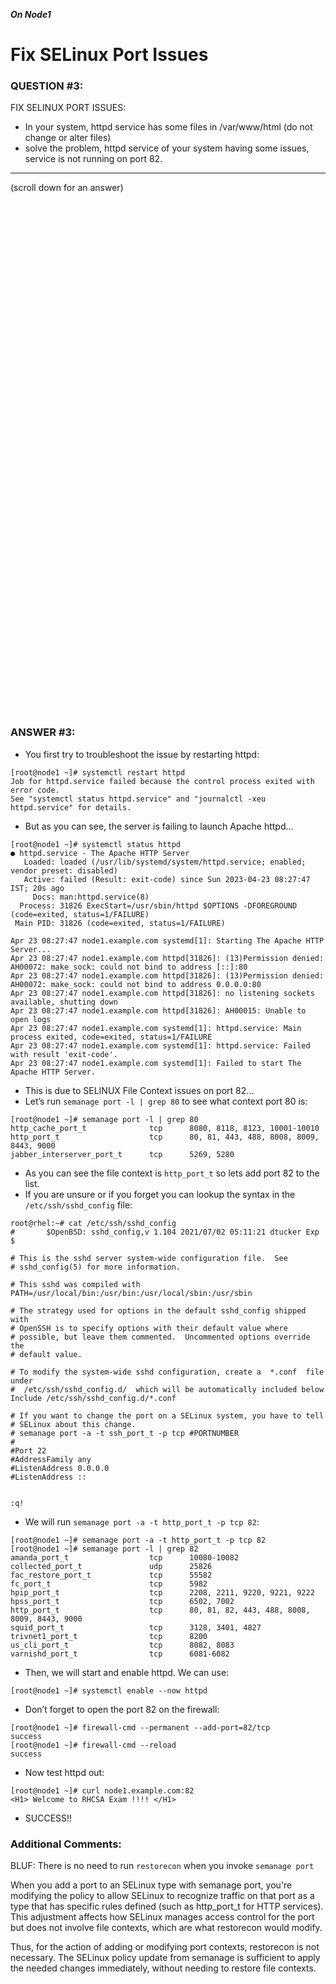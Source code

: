 ***On Node1***

# Fix SELinux Port Issues

### QUESTION #3:
FIX SELINUX PORT ISSUES: 
- In your system, httpd service has some files in /var/www/html (do not change or alter files)  
- solve the problem, httpd service of your system having some issues, service is not running on port 82. 

***
(scroll down for an answer)

<br/><br/><br/><br/><br/><br/><br/><br/><br/><br/><br/><br/><br/><br/><br/><br/><br/><br/><br/><br/><br/><br/><br/><br/>
<br/><br/><br/><br/><br/><br/><br/><br/><br/><br/><br/><br/><br/><br/><br/><br/><br/><br/><br/><br/><br/><br/><br/><br/>

### ANSWER #3:

* You first try to troubleshoot the issue by restarting httpd:

```
[root@node1 ~]# systemctl restart httpd
Job for httpd.service failed because the control process exited with error code.
See "systemctl status httpd.service" and "journalctl -xeu httpd.service" for details.
```

* But as you can see, the server is failing to launch Apache httpd...

```
[root@node1 ~]# systemctl status httpd
● httpd.service - The Apache HTTP Server
   Loaded: loaded (/usr/lib/systemd/system/httpd.service; enabled; vendor preset: disabled)
   Active: failed (Result: exit-code) since Sun 2023-04-23 08:27:47 IST; 20s ago
     Docs: man:httpd.service(8)
  Process: 31826 ExecStart=/usr/sbin/httpd $OPTIONS -DFOREGROUND (code=exited, status=1/FAILURE)
 Main PID: 31826 (code=exited, status=1/FAILURE)

Apr 23 08:27:47 node1.example.com systemd[1]: Starting The Apache HTTP Server...
Apr 23 08:27:47 node1.example.com httpd[31826]: (13)Permission denied: AH00072: make_sock: could not bind to address [::]:80
Apr 23 08:27:47 node1.example.com httpd[31826]: (13)Permission denied: AH00072: make_sock: could not bind to address 0.0.0.0:80
Apr 23 08:27:47 node1.example.com httpd[31826]: no listening sockets available, shutting down
Apr 23 08:27:47 node1.example.com httpd[31826]: AH00015: Unable to open logs
Apr 23 08:27:47 node1.example.com systemd[1]: httpd.service: Main process exited, code=exited, status=1/FAILURE
Apr 23 08:27:47 node1.example.com systemd[1]: httpd.service: Failed with result 'exit-code'.
Apr 23 08:27:47 node1.example.com systemd[1]: Failed to start The Apache HTTP Server.
```

* This is due to SELINUX File Context issues on port 82...
* Let’s run ```semanage port -l | grep 80``` to see what context port 80 is:

```
[root@node1 ~]# semanage port -l | grep 80
http_cache_port_t              tcp      8080, 8118, 8123, 10001-10010
http_port_t                    tcp      80, 81, 443, 488, 8008, 8009, 8443, 9000
jabber_interserver_port_t      tcp      5269, 5280
```

* As you can see the file context is ```http_port_t``` so lets add port 82 to the list.
* If you are unsure or if you forget you can lookup the syntax in the ```/etc/ssh/sshd_config``` file:
```
root@rhel:~# cat /etc/ssh/sshd_config
#       $OpenBSD: sshd_config,v 1.104 2021/07/02 05:11:21 dtucker Exp $

# This is the sshd server system-wide configuration file.  See
# sshd_config(5) for more information.

# This sshd was compiled with PATH=/usr/local/bin:/usr/bin:/usr/local/sbin:/usr/sbin

# The strategy used for options in the default sshd_config shipped with
# OpenSSH is to specify options with their default value where
# possible, but leave them commented.  Uncommented options override the
# default value.

# To modify the system-wide sshd configuration, create a  *.conf  file under
#  /etc/ssh/sshd_config.d/  which will be automatically included below
Include /etc/ssh/sshd_config.d/*.conf

# If you want to change the port on a SELinux system, you have to tell
# SELinux about this change.
# semanage port -a -t ssh_port_t -p tcp #PORTNUMBER
#
#Port 22
#AddressFamily any
#ListenAddress 0.0.0.0
#ListenAddress ::


:q!
```
* We will run ```semanage port -a -t http_port_t -p tcp 82```:

```
[root@node1 ~]# semanage port -a -t http_port_t -p tcp 82
[root@node1 ~]# semanage port -l | grep 82
amanda_port_t                  tcp      10080-10082
collected_port_t               udp      25826
fac_restore_port_t             tcp      55582
fc_port_t                      tcp      5982
hpip_port_t                    tcp      2208, 2211, 9220, 9221, 9222
hpss_port_t                    tcp      6502, 7002
http_port_t                    tcp      80, 81, 82, 443, 488, 8008, 8009, 8443, 9000
squid_port_t                   tcp      3128, 3401, 4827
trivnet1_port_t                tcp      8200
us_cli_port_t                  tcp      8082, 8083
varnishd_port_t                tcp      6081-6082
```

* Then, we will start and enable httpd.  We can use:
```
[root@node1 ~]# systemctl enable --now httpd
```

* Don’t forget to open the port 82 on the firewall:
```
[root@node1 ~]# firewall-cmd --permanent --add-port=82/tcp
success
[root@node1 ~]# firewall-cmd --reload
success
```

* Now test httpd out:
```
[root@node1 ~]# curl node1.example.com:82
<H1> Welcome to RHCSA Exam !!!! </H1>
```

* SUCCESS!!



### Additional Comments:
BLUF: There is no need to run ```restorecon``` when you invoke ```semanage port```

When you add a port to an SELinux type with semanage port, you're modifying the policy to allow SELinux 
to recognize traffic on that port as a type that has specific rules defined (such as http_port_t for HTTP services). 
This adjustment affects how SELinux manages access control for the port but does not involve file contexts, 
which are what restorecon would modify.

Thus, for the action of adding or modifying port contexts, restorecon is not necessary. The SELinux policy 
update from semanage is sufficient to apply the needed changes immediately, without needing to restore file contexts.

